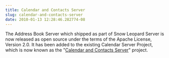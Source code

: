 ```yaml
---
title: Calendar and Contacts Server
slug: calendar-and-contacts-server
date: 2010-01-13 12:28:46.282774-08
---
```


The Address Book Server which shipped as part of Snow Leopard Server is now released as open source under the terms of the Apache License, Version 2.0. It has been added to the existing Calendar Server Project, which is  now known as the "[Calendar and Contacts Server](https://trac.calendarserver.org)" project.
